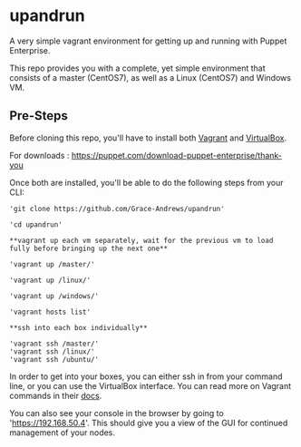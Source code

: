 # upandrun #

A very simple vagrant environment for getting up and running with Puppet Enterprise. 

This repo provides you with a complete, yet simple environment that consists of a master (CentOS7), as well as a Linux (CentOS7) and Windows VM. 

## Pre-Steps ##

Before cloning this repo, you'll have to install both [Vagrant](https://www.vagrantup.com/) and [VirtualBox](https://www.virtualbox.org/wiki/Downloads). 

For downloads : https://puppet.com/download-puppet-enterprise/thank-you

Once both are installed, you'll be able to do the following steps from your CLI:

```
'git clone https://github.com/Grace-Andrews/upandrun'

'cd upandrun'

**vagrant up each vm separately, wait for the previous vm to load fully before bringing up the next one** 

'vagrant up /master/'

'vagrant up /linux/'

'vagrant up /windows/'

'vagrant hosts list'

**ssh into each box individually**

'vagrant ssh /master/'
'vagrant ssh /linux/'
'vagrant ssh /ubuntu/'

```

In order to get into your boxes, you can either ssh in from your command line, or you can use the VirtualBox interface. You can read more on Vagrant commands in their [docs](https://www.vagrantup.com/docs/cli/). 

You can also see your console in the browser by going to 'https://192.168.50.4'. This should give you a view of the GUI for continued management of your nodes.

